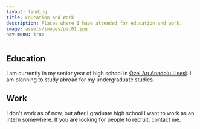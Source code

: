 ```yaml
---
layout: landing
title: Education and Work
description: Places where I have attended for education and work.
image: assets/images/pic01.jpg
nav-menu: true
---
```


<!-- Main -->
<div id="main" class="alt">

<!-- One -->
<section id="one">
	<div class="inner">

<!-- Content -->
<h2 id="content">
	Education
</h2>

<p>
	I am currently in my senior year of high school in <a href="https://ariokullari.k12.tr">Özel Arı Anadolu Lisesi</a>. I am planning to study abroad for my undergraduate studies. 
</p>

<h2 id="content">
	Work
</h2>

<p>
	I don't work as of now, but after I graduate high school I want to work as an intern somewhere. If you are looking for people to recruit, contact me.
</p>

</div>
</section>

</div>
